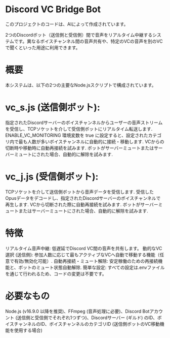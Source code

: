 # Discord VC Bridge Bot



このプロジェクトのコードは、AIによって作成されています。

2つのDiscordボット（送信側と受信側）間で音声をリアルタイム中継するシステムです。異なるボイスチャンネル間の音声共有や、特定のVCの音声を別のVCで聞くといった用途に利用できます。

# 概要
本システムは、以下の2つの主要なNode.jsスクリプトで構成されています。

# vc_s.js (送信側ボット):

指定されたDiscordサーバーのボイスチャンネルからユーザーの音声ストリームを受信し、TCPソケットを介して受信側ボットにリアルタイム転送します.
ENABLE_VC_MONITORING 環境変数を true に設定すると、設定されたカテゴリ内で最も人数が多いボイスチャンネルに自動的に接続・移動します.
VCからの切断時や移動時に自動再接続を試みます.
ボットがサーバーミュートまたはサーバーミュートにされた場合、自動的に解除を試みます.


# vc_j.js (受信側ボット):

TCPソケットを介して送信側ボットから音声データを受信します.
受信したOpusデータをデコードし、指定されたDiscordサーバーのボイスチャンネルで再生します.
VCから切断された際に自動再接続を試みます.
ボットがサーバーミュートまたはサーバーミュートにされた場合、自動的に解除を試みます.


# 特徴
リアルタイム音声中継: 低遅延でDiscord VC間の音声を共有します。
動的なVC選択 (送信側): 参加人数に応じて最もアクティブなVCへ自動で移動する機能（任意で有効/無効化可能）.
自動再接続・ミュート解除: 安定稼働のための再接続機能と、ボットのミュート状態自動解除.
簡単な設定: すべての設定は.envファイルを通じて行われるため、コードの変更は不要です。


# 必要なもの
Node.js (v16.9.0 以降を推奨)、FFmpeg (音声処理に必要)、Discord Botアカウント (送信側と受信側でそれぞれ1つずつ)、Discordサーバー (ギルド) のID、ボイスチャンネルのID、ボイスチャンネルのカテゴリID (送信側ボットのVC移動機能を使用する場合)
